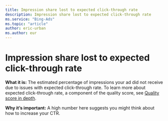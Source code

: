 ```yaml
---
title: Impression share lost to expected click-through rate
description: Impression share lost to expected click-through rate
ms.service: "Bing-Ads"
ms.topic: "article"
author: eric-urban
ms.author: eur
---
```


# Impression share lost to expected click-through rate

**What it is:**    The estimated percentage of impressions your ad did not receive due to issues with expected click-through rate. To learn more about expected click-through rate, a component of the quality score, see [Quality score in depth](../hlp_BA_CONC_AboutQualityScore.md).

**Why it’s important:**    A high number here suggests you might think about how to increase your CTR.


